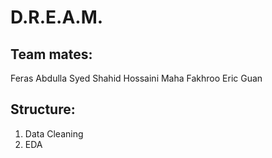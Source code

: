 # D.R.E.A.M.

## Team mates:
Feras Abdulla
Syed Shahid Hossaini
Maha Fakhroo
Eric Guan

## Structure:
1. Data Cleaning
2. EDA
